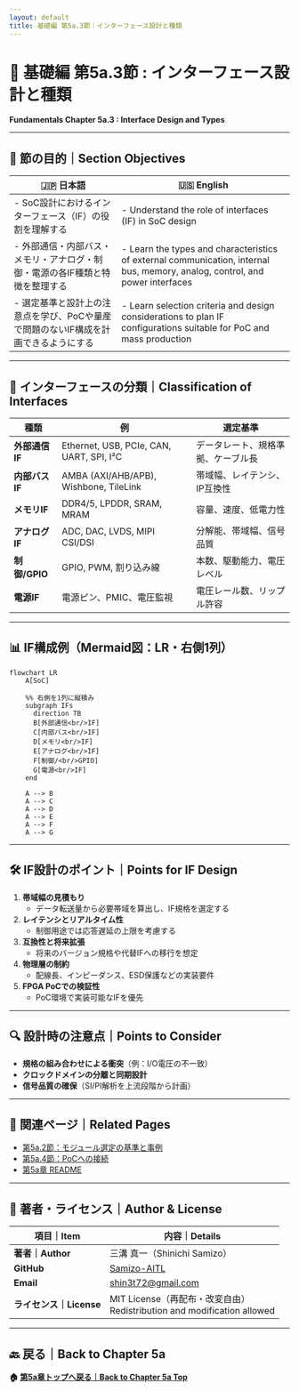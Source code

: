 ```yaml
---
layout: default
title: 基礎編 第5a.3節｜インターフェース設計と種類
---
```


# 📘 基礎編 第5a.3節 : インターフェース設計と種類  
**Fundamentals Chapter 5a.3 : Interface Design and Types**

---

## 🎯 節の目的｜Section Objectives

| 🇯🇵 日本語 | 🇺🇸 English |
|-----------|-----------|
| - SoC設計におけるインターフェース（IF）の役割を理解する | - Understand the role of interfaces (IF) in SoC design |
| - 外部通信・内部バス・メモリ・アナログ・制御・電源の各IF種類と特徴を整理する | - Learn the types and characteristics of external communication, internal bus, memory, analog, control, and power interfaces |
| - 選定基準と設計上の注意点を学び、PoCや量産で問題のないIF構成を計画できるようにする | - Learn selection criteria and design considerations to plan IF configurations suitable for PoC and mass production |

---

## 🔌 インターフェースの分類｜Classification of Interfaces

| 種類 | 例 | 選定基準 |
|------|---|----------|
| **外部通信IF** | Ethernet, USB, PCIe, CAN, UART, SPI, I²C | データレート、規格準拠、ケーブル長 |
| **内部バスIF** | AMBA (AXI/AHB/APB), Wishbone, TileLink | 帯域幅、レイテンシ、IP互換性 |
| **メモリIF** | DDR4/5, LPDDR, SRAM, MRAM | 容量、速度、低電力性 |
| **アナログIF** | ADC, DAC, LVDS, MIPI CSI/DSI | 分解能、帯域幅、信号品質 |
| **制御/GPIO** | GPIO, PWM, 割り込み線 | 本数、駆動能力、電圧レベル |
| **電源IF** | 電源ピン、PMIC、電圧監視 | 電圧レール数、リップル許容 |

---

## 📊 IF構成例（Mermaid図：LR・右側1列）

```mermaid
flowchart LR
    A[SoC]

    %% 右側を1列に縦積み
    subgraph IFs
      direction TB
      B[外部通信<br/>IF]
      C[内部バス<br/>IF]
      D[メモリ<br/>IF]
      E[アナログ<br/>IF]
      F[制御/<br/>GPIO]
      G[電源<br/>IF]
    end

    A --> B
    A --> C
    A --> D
    A --> E
    A --> F
    A --> G
```

---

## 🛠 IF設計のポイント｜Points for IF Design

1. **帯域幅の見積もり**  
   - データ転送量から必要帯域を算出し、IF規格を選定する
2. **レイテンシとリアルタイム性**  
   - 制御用途では応答遅延の上限を考慮する
3. **互換性と将来拡張**  
   - 将来のバージョン規格や代替IFへの移行を想定
4. **物理層の制約**  
   - 配線長、インピーダンス、ESD保護などの実装要件
5. **FPGA PoCでの検証性**  
   - PoC環境で実装可能なIFを優先

---

## 🔍 設計時の注意点｜Points to Consider

- **規格の組み合わせによる衝突**（例：I/O電圧の不一致）
- **クロックドメインの分離と同期設計**
- **信号品質の確保**（SI/PI解析を上流段階から計画）

---

## 🔗 関連ページ｜Related Pages

- [第5a.2節：モジュール選定の基準と事例](5a.2_module_selection.md)  
- [第5a.4節：PoCへの接続](5a.4_linking_poc.md)  
- [第5a章 README](README.md)  

---

## 👤 著者・ライセンス｜Author & License

| 項目｜Item | 内容｜Details |
|------------|----------------------------|
| **著者｜Author** | 三溝 真一（Shinichi Samizo） |
| **GitHub** | [Samizo-AITL](https://github.com/Samizo-AITL) |
| **Email** | [shin3t72@gmail.com](mailto:shin3t72@gmail.com) |
| **ライセンス｜License** | MIT License（再配布・改変自由）<br>Redistribution and modification allowed |

---

## 🔙 戻る｜Back to Chapter 5a
**🏠 [第5a章トップへ戻る｜Back to Chapter 5a Top](README.md)**
